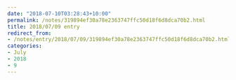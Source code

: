 ```yaml
---
date: "2018-07-10T03:28:43+10:00"
permalink: /notes/319894ef30a78e2363747ffc50d18f6d8dca70b2.html
title: 2018/07/09 entry
redirect_from:
- /notes/entry/2018/07/09/319894ef30a78e2363747ffc50d18f6d8dca70b2.html
categories:
- July
- 2018
- 9
---
```

